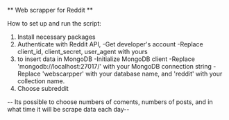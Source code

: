 ** Web scrapper for Reddit **

 How to set up and run the script:

 
 1. Install necessary packages
 2. Authenticate with Reddit API,
    -Get developer's account
    -Replace client_id, client_secret, user_agent with yours
 3. to insert data in MongoDB
  -Initialize MongoDB client
  -Replace 'mongodb://localhost:27017/' with your MongoDB connection string
  -Replace 'webscarpper' with your database name, and 'reddit' with your collection name.
 4. Choose subreddit


   -- Its possible to choose numbers of coments, numbers of posts, and in what time it will be scrape data each day--

